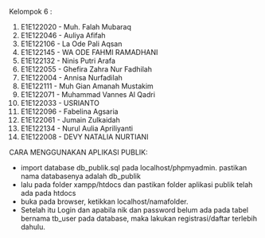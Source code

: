 Kelompok 6 :
1. E1E122020 - Muh. Falah Mubaraq
2. E1E122046 - Auliya Afifah
3. E1E122106 - La Ode Pali Aqsan
4. E1E122145 - WA ODE FAHMI RAMADHANI
5. E1E122132 - Ninis Putri Arafa
6. E1E122055 - Ghefira Zahra Nur Fadhilah
7. E1E122004 - Annisa Nurfadilah
8. E1E122111 - Muh Gian Amanah Mustakim
9. E1E122071 - Muhammad Vannes Al Qadri
10. E1E122033 - USRIANTO
11. E1E122096  - Fabelina Agsaria
12. E1E122061 - Jumain Zulkaidah
13. E1E122134 - Nurul Aulia Apriliyanti
14. E1E122008 - DEVY NATALIA NURTIANI

CARA MENGGUNAKAN APLIKASI PUBLIK:
-  import database db_publik.sql pada localhost/phpmyadmin. pastikan nama databasenya adalah db_publik
- lalu pada folder xampp/htdocs dan pastikan folder aplikasi publik telah ada pada htdocs
- buka pada browser, ketikkan localhost/namafolder.
- Setelah itu Login dan apabila nik dan password belum ada pada tabel bernama tb_user pada database, maka lakukan registrasi/daftar terlebih dahulu.
  
